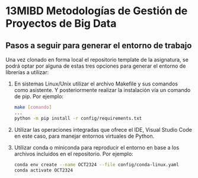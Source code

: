 # 13MIBD Metodologías de Gestión de Proyectos de Big Data

## Pasos a seguir para generar el entorno de trabajo

Una vez clonado en forma local el repositorio template de la asignatura, se podrá optar por alguna de estas tres opciones para generar el entorno de librerías a utilizar:

1. En sistemas Linux/Unix utilizar el archivo Makefile y sus comandos como asistente. Y posteriormente realizar la instalación vía un comando de pip. Por ejemplo:
    ~~~ bash
    make [comando]
    ...
    python -m pip install -r config/requirements.txt
    ~~~

2. Utilizar las operaciones integradas que ofrece el IDE, Visual Studio Code en este caso, para manejar entornos virtuales de Python.

3. Utilizar conda o miniconda para reproducir el entorno en base a los archivos incluidos en el repositorio. Por ejemplo:
    ~~~ bash
    conda env create --name OCT2324 --file config/conda-linux.yaml
    conda activate OCT2324    
    ~~~

